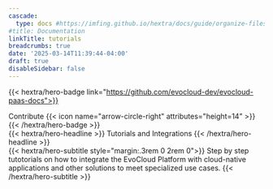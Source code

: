 ```yaml
---
cascade:
  type: docs #https://imfing.github.io/hextra/docs/guide/organize-files/#layouts
#title: Documentation
linkTitle: tutorials
breadcrumbs: true
date: '2025-03-14T11:39:44-04:00'
draft: true
disableSidebar: false
---
```

<!-- markdownlint-disable MD033 MD034-->
{{< hextra/hero-badge link="https://github.com/evocloud-dev/evocloud-paas-docs">}}
  <div class="hx-w-2 hx-h-2 hx-rounded-full hx-bg-primary-400"></div>
  Contribute
  {{< icon name="arrow-circle-right" attributes="height=14" >}}
{{< /hextra/hero-badge >}}

<div class="hx-mt-6 hx-mb-6">
{{< hextra/hero-headline >}}
  Tutorials and Integrations
{{< /hextra/hero-headline >}}
</div>

<div class="hx-mb-12">
{{< hextra/hero-subtitle style="margin:.3rem 0 2rem 0">}}
  Step by step tutotorials on how to integrate the EvoCloud Platform with
  cloud-native applications and other solutions to meet specialized use cases.
{{< /hextra/hero-subtitle >}}
</div>

<div class="hx-mt-6"></div>

<!--more-->
